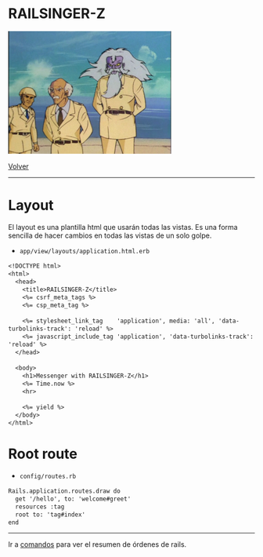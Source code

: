 
# RAILSINGER-Z

![](images/cientificos.png)

[Volver](README.md)

---

# Layout

El layout es una plantilla html que usarán todas las vistas. Es una forma sencilla de hacer cambios en todas las vistas de un solo golpe.

* `app/view/layouts/application.html.erb`

```
<!DOCTYPE html>
<html>
  <head>
    <title>RAILSINGER-Z</title>
    <%= csrf_meta_tags %>
    <%= csp_meta_tag %>

    <%= stylesheet_link_tag    'application', media: 'all', 'data-turbolinks-track': 'reload' %>
    <%= javascript_include_tag 'application', 'data-turbolinks-track': 'reload' %>
  </head>

  <body>
    <h1>Messenger with RAILSINGER-Z</h1>
    <%= Time.now %>
    <hr>

    <%= yield %>
  </body>
</html>
```

# Root route

* `config/routes.rb`
```
Rails.application.routes.draw do
  get '/hello', to: 'welcome#greet'
  resources :tag
  root to: 'tag#index'
end
```

---

Ir a [comandos](99-commands.md) para ver el resumen de órdenes de rails.

